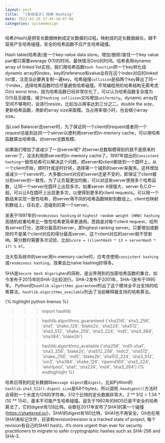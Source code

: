 ```yaml
---
layout: post
title:  "[系统设计] 哈希 Hashing"
date: 2022-03-20 17:45:10-07:00
categories: systemdesign
---
```

哈希(Hash)是把变长数据映射成定长数据的过程。映射成的定长数据越长，越不容易产生哈希碰撞。安全的哈希函数不应产生哈希碰撞。

Hash table(哈希表)是一个key-value data store。增加/删除/查找一个key value pair都只需要average O(1)的时间，最快情况O(n)的时间。哈希表用dynamic array of linked list实现，我们用哈希函数`hash function`把一个key转化成dynamic array的index，key的reference和value会存在这个index对应的linked list里，注意没必要再复制一遍key。哈希碰撞`collision`是指两个key算出了同一个index，选择哈希函数时应尽量避免哈希碰撞。平常编程用的哈希结构无需考虑O(n) worst time，因为哈希函数已经非常优化了，可以认为哈希函数复杂度为O(1)且无碰撞，减少`hashing collision`又叫增加`uniformity`。dynamic array在空间不够用时，会进行resize，比如当占用率达到三分之二，double the size，更新哈希函数，用新的array size来取模。当占用率很小时，也会缩小array size。

当Load Balancer选server时，为了保证同一个client的request或者同一个request总能到达同一个server以便利用server的in-memory cache，可以用哈希函数算出哈希值，对server总数取模。

如果我们增加了或减少了一台server呢? 对server总数取模得到的就不是原来的server了，没法利用原server的in-memory cache了。1997年提出的`Consistent hashing`一致性哈希可以解决这个问题。把server和client都放到一个圆环上，从一个client开始，顺时针或逆时针转，选择第一个碰到的server来服务。这样增加或减少一个server时，大多数client对应的server还是不变的，即保证了client被分到server的一致性。为了让负载更加均衡，可以对这些server使用多个哈希函数，让同一个server在圆环上出现多次。如果server A很强大，server B,C,D一般，可以让A在圆环上出现更多次，以便得到更多的client requests。可以用一个数组来实现一致性哈希，把server用不同的哈希函数映射到数组上。client也映射到数组上，往右走，选碰到的第一个server。

发表于1997年的`rendezvous hashing` or `highest random weight (HRW) hashing`高随机权重哈希比一致性哈希更简单更通用。思路是对每个client request，给所有server打分，选得分最高的server，即highest ranking server。只要增加或删除的不是某个client对应的得分最高server，这个client对应的server就不受影响。算分数时需要多次试验，比如`score = (clientHash * 13 + serverHash * 17) % 67`。

当大型系统中的server用in-memory cache时，应考虑使用`consistent hashing`或`rendezvous hashing`，效果会比naive hashing好得多。

SHA是`Secure Hash Algorighms`的简称，是业界用到的加密哈希函数的集合，如今发布于2015年的SHA-3比较流行。SHA-2发布于2001年，SHA-1发布于1995年。
Python的`hashlib.algorithms_guaranteed`列出了这个模块全平台支持的哈希算法，`hashlib.algorithms_available`列出了当前解释器支持的哈希算法。

{% highlight python linenos %}
>>> import hashlib

>>> hashlib.algorithms_guaranteed
{'sha256', 'sha3_256', 'sha1', 'shake_128', 'blake2s', 'sha224', 'sha512', 'sha3_512', 'shake_256', 'sha3_224', 'md5', 'sha3_384', 'sha384', 'blake2b'}

>>> hashlib.algorithms_available
{'sha256', 'md5-sha1', 'sha3_256', 'blake2s', 'sha512_256', 'mdc2', 'sha512', 'shake_256', 'md5', 'blake2b', 'sha512_224', 'sha3_512', 'sm3', 'sha384', 'shake_128', 'ripemd160', 'sha3_224', 'whirlpool', 'sha1', 'sha224', 'md4', 'sha3_384'}
{% endhighlight %}

哈希后得到的定长数据叫`message digest`或`digest`。比如Python的`hashlib.sha3_512().digest_size`是64个bytes，所以调用`.hexdigest()`方法时会得到一个长度为128的字符串。512个比特的定长数据非常大，2 ** 512 = 1.34 * (10 ** 154)，基本不可能产生哈希碰撞。诞生于1992年的MD5已是不安全的哈希算法了，它的digest有128比特。谷歌在2017年宣布了SHA1的第一个碰撞(https://shattered.io/)，SHA1的digest有160比特，SHA1也不再安全。Git也在用SHA1来标记文件，目录和revision(revision is a tracked state of project, 每个revision有自己的SHA1 hash)。It’s more urgent than ever for security practitioners to migrate to safer cryptographic hashes such as SHA-256 and SHA-3.
